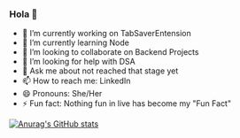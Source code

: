 ### Hola 👋


- 🔭 I’m currently working on TabSaverEntension
- 🌱 I’m currently learning Node
- 👯 I’m looking to collaborate on Backend Projects 
- 🤔 I’m looking for help with DSA
- 💬 Ask me about not reached that stage yet
- 📫 How to reach me: LinkedIn
- 😄 Pronouns: She/Her
- ⚡ Fun fact: Nothing fun in live has become my "Fun Fact"


[![Anurag's GitHub stats](https://github-readme-stats.vercel.app/api?username=ananyaa01&show_icons=true&theme=radical)
](https://github.com/anuraghazra/github-readme-stats)


